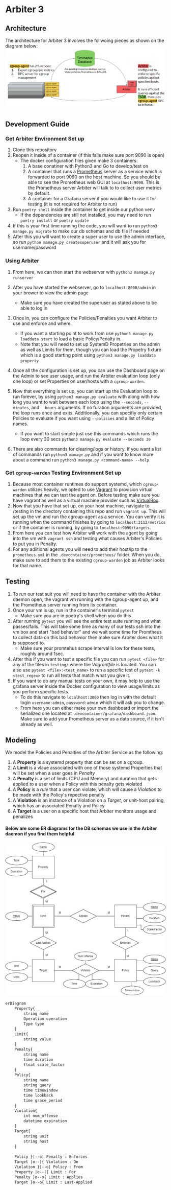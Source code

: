 # Arbiter 3


## Architecture
The architecture for Arbiter 3 involves the follwoing pieces as shown on the diagram below:  
![](resources/architecture.png)

## Development Guide

### Get Arbiter Environment Set up
1. Clone this repository
2. Reopen it inside of a container (if this fails make sure port 9090 is open)
    - The docker configuration files given make 3 containers:
        1. A base conatiner with Python3 and Go to develop/test on
        2. A container that runs a [Prometheus](https://prometheus.io) server as a service which is forwarded to port 9090 on the host machine. So you should be able to see the Prometheus web GUI at `localhost:9090`. This is the Prometheus server Arbiter will talk to to collect user metrics by default.
        3. A container for a Grafana server if you would like to use it for testing (it is not required  for Arbiter to run)
3. Run `poetry shell` inside the container to get inside our python venv
    - If the dependencies are still not installed, you may need to run `poetry install` or `poetry update`
4. If this is your first time running the code, you will want to run `python3 manage.py migrate` to make our db schemas and db file if needed
5. After this you will want to create a super user to use the admin interface, so run `python manage.py createsuperuser` and it will ask you for username/password


### Using Arbiter
1. From here, we can then start the webserver with `python3 manage.py runserver`
2. After you have started the webserver, go to `localhost:8000/admin` in your brower to view the admin page
    - Make sure you have created the superuser as stated above to be able to log in
3. Once in, you can configure the Policies/Penalties you want Arbiter to use and enforce and where.
    - If you want a starting point to work from use `python3 manage.py loaddata start` to load a basic Policy/Penalty in.
    - Note that you will need to set up SystemD Propetries on the admin as well as Limits for them, though you can load the Propetry fixture which is a good starting point using `python3 manage.py loaddata property`
4. Once all the configuration is set up, you can use the Dashboard page on the Admin to see user usage, and run the Arbiter evaluation loop (only one loop) or set Properties on user/hosts with a `cgroup-warden`.

5. Now that everything is set up, you can start up the Evaluation loop to run forever, by using `python3 manage.py evaluate` with along with how long you want to wait between each loop using the `--seconds`, `--minutes`, and `--hours` arguments. If no furation arguments are provided, the loop runs once and exits. Additionally, you can specifiy only certain Policies to evaluate if you want using `--policies` and a list of Policy names.
    - If you want to start simple just use this commands which runs the loop every 30 secs `python3 manage.py evaluate --seconds 30`

6. There are also commands for clearing/logs or history. If you want a list of commands run `python3 manage.py` and if you want to know more about a command run `python3 manage.py <command-name> --help`

### Get `cgroup-warden` Testing Environment Set up
1. Because most container runtimes do support systemd, which `cgroup-warden` utilizes heavily, we opted to use [Vagrant](https://www.vagrantup.com/) to provision virtual machines that we can test the agent on. Before testing make sure you have vagrant as well as a virtual machine provider such as [VirtualBox](https://www.virtualbox.org/). 
2. Now that you have that set up, on your host machine, navigate to /testing in the directory containing this repo and run `vagrant up`. This will set up the vm and run the cgroup-agent as a service. You can verify it is running when the command finishes by going to `localhost:2112/metrics` or if the container is running, by going to `localhost:9090/targets`. 
3. From here you can test how Arbiter will work with the agent by going into the vm with `vagrant ssh` and testing what causes Arbiter's Policies to put you in Penalty.
4. For any adiitional agents you will need to add their host/ip to the `prometheus.yml` in the `.devcontainer/prometheus/` folder. When you do, make sure to add them to the existing `cgroup-warden` job as Arbiter looks for that name.

## Testing
1. To run our test suit you will need to have the container with the Arbiter daemon open, the vagrant vm running with the cgroup-agent up, and the Prometheus server running from its container.
2. Once your vm is up, run in the container's terminal `pytest`
    - Make sure you are in poetry's shell when you do this
3. After running `pytest` you will see the entire test suite running and what passes/fails. This will take some time as many of our tests ssh into the vm box and start "bad behavior" and we wait some time for Promtheus to collect data on this bad behavior then make sure Arbiter does what it is supposed to.
    - Make sure your promtehus scrape interval is low for these tests, roughly around 1sec.
4. After this if you want to test a specific file you can run `pytest <file>` for any of the files in `testing/` where the *Vagrantfile* is located. You can also use `pytest <file>:<test_name>` to run a specific test of `pytest -k <test_regex>` to run all tests that match what you give it.
5. If you want to do any manual tests on your own, it may help to use the grafana server inside the Docker configuration to view usage/limits as you perform specific tests. 
    - To do this navigate to `localhost:3000` then log in with the default login `username:admin`, `password:admin` which it will ask you to change.
    - From here you can either make your own dashboard or import the serialized one located at `.devcontainer/grafana/dashboard.json`. Make sure to add your Prometheus server as a data source, if it isn't already as well.

## Modeling

We model the Policies and Penalties of the Arbiter Service as the following:
1. A **Property** is a systemd property that can be set on a cgroup.
2. A **Limit** is a vlaue associated with one of those systemd Properties that will be set when a user goes in *Penalty*
3. A **Penalty** is a set of limits (CPU and Memory) and duration that gets applied to a user when a Policy with this penalty gets violated
4. A **Policy** is a *rule* that a user can violate, which will cause a *Violation* to be made with the Policy's repective penalty
6. A **Violation** is an instance of a Violation on a *Target*, or unit-host pairing, which has an associated Penalty and Policy 
5. A **Target** is a user on a specific host that Arbiter monitors usage and penalizes

#### Below are some ER diagrams for the DB schemas we use in the Arbiter daemon if you find them helpful

![](resources/db.jpg)

```mermaid
erDiagram
    Property{
        string name
        Operation operation
        Type type
    }
    Limit{
        string value
    }
    Penalty{
        string name 
        time duration
        float scale_factor
    }
    Policy{
        string name
        string query
        time timewindow
        time lookback
        time grace_period
    }
    Violation{
        int num_offense
        datetime expiration
    }
    Target{
        string unit
        string host
    }
    
    Policy }|--o| Penalty : Enforces
    Target |o--|{ Violation : On
    Violation }|--o| Policy : From
    Property |o--|{ Limit : For
    Penalty }o--o{ Limit : Applies
    Target }o--o{ Limit : Last-Applied
```
